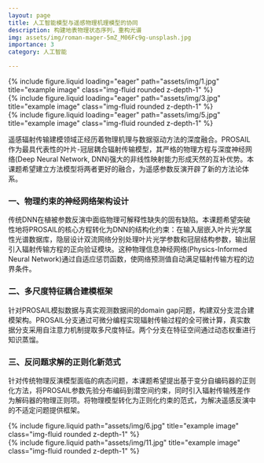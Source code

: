 ```yaml
---
layout: page
title: 人工智能模型与遥感物理机理模型的协同
description: 构建地表物理状态序列，重构光谱
img: assets/img/roman-mager-5mZ_M06Fc9g-unsplash.jpg
importance: 3
category: 人工智能

---
```

<div class="row">
    <div class="col-sm mt-3 mt-md-0">
        {% include figure.liquid loading="eager" path="assets/img/1.jpg" title="example image" class="img-fluid rounded z-depth-1" %}
    </div>
    <div class="col-sm mt-3 mt-md-0">
        {% include figure.liquid loading="eager" path="assets/img/3.jpg" title="example image" class="img-fluid rounded z-depth-1" %}
    </div>
    <div class="col-sm mt-3 mt-md-0">
        {% include figure.liquid loading="eager" path="assets/img/5.jpg" title="example image" class="img-fluid rounded z-depth-1" %}
    </div>
</div>


遥感辐射传输建模领域正经历着物理机理与数据驱动方法的深度融合。PROSAIL作为最具代表性的叶片-冠层耦合辐射传输模型，其严格的物理方程与深度神经网络(Deep Neural Network, DNN)强大的非线性映射能力形成天然的互补优势。本课题希望建立方法模型将两者更好的融合，为遥感参数反演开辟了新的方法论体系。

### 一、物理约束的神经网络架构设计

传统DNN在植被参数反演中面临物理可解释性缺失的固有缺陷。本课题希望突破性地将PROSAIL的核心方程转化为DNN的结构化约束：在输入层嵌入叶片光学属性光谱数据库，隐层设计双流网络分别处理叶片光学参数和冠层结构参数，输出层引入辐射传输方程的正向验证模块。这种物理信息神经网络(Physics-Informed Neural Network)通过自适应惩罚函数，使网络预测值自动满足辐射传输方程的边界条件。

### 二、多尺度特征耦合建模框架

针对PROSAIL模拟数据与真实观测数据间的domain gap问题，构建双分支混合建模架构。PROSAIL分支通过可微分编程实现辐射传输过程的全可微计算，真实数据分支采用自注意力机制提取多尺度特征。两个分支在特征空间通过动态权重进行知识蒸馏。

### 三、反问题求解的正则化新范式

针对传统物理反演模型面临的病态问题，本课题希望提出基于变分自编码器的正则化方法，将PROSAIL参数先验分布编码到潜空间约束，同时引入辐射传输残差作为解码器的物理正则项。将物理模型转化为正则化约束的范式，为解决遥感反演中的不适定问题提供框架。



<div class="row justify-content-sm-center">
    <div class="col-sm-8 mt-3 mt-md-0">
        {% include figure.liquid path="assets/img/6.jpg" title="example image" class="img-fluid rounded z-depth-1" %}
    </div>
    <div class="col-sm-4 mt-3 mt-md-0">
        {% include figure.liquid path="assets/img/11.jpg" title="example image" class="img-fluid rounded z-depth-1" %}
    </div>
</div>
